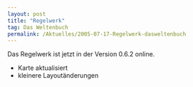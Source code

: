 ```yaml
---
layout: post
title: "Regelwerk"
tag: Das Weltenbuch
permalink: /Aktuelles/2005-07-17-Regelwerk-dasweltenbuch
---
```


Das Regelwerk ist jetzt in der Version 0.6.2 online.

- Karte aktualisiert
- kleinere Layoutänderungen


